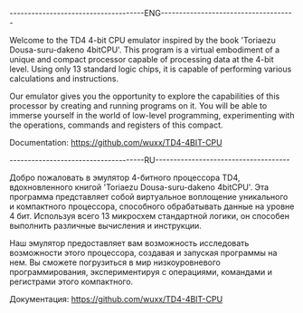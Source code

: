 -------------------------------------ENG-------------------------------------

  Welcome to the TD4 4-bit CPU emulator inspired by the book 'Toriaezu Dousa-suru-dakeno 4bitCPU'. This program is a virtual embodiment of a unique and compact processor capable of processing data at the 4-bit level. Using only 13 standard logic chips, it is capable of performing various calculations and instructions.
  
   Our emulator gives you the opportunity to explore the capabilities of this processor by creating and running programs on it. You will be able to immerse yourself in the world of low-level programming, experimenting with the operations, commands and registers of this compact.

   Documentation: https://github.com/wuxx/TD4-4BIT-CPU

   
-------------------------------------RU-------------------------------------

  Добро пожаловать в эмулятор 4-битного процессора TD4, вдохновленного книгой 'Toriaezu Dousa-suru-dakeno 4bitCPU'. Эта программа представляет собой виртуальное воплощение уникального и компактного процессора, способного обрабатывать данные на уровне 4 бит. Используя всего 13 микросхем стандартной логики, он способен выполнить различные вычисления и инструкции.
  
  Наш эмулятор предоставляет вам возможность исследовать возможности этого процессора, создавая и запуская программы на нем. Вы сможете погрузиться в мир низкоуровневого программирования, экспериментируя с операциями, командами и регистрами этого компактного.
  
  Документация: https://github.com/wuxx/TD4-4BIT-CPU
